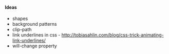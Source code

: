 #### Ideas
* shapes
* background patterns
* clip-path
* link underlines in css - http://tobiasahlin.com/blog/css-trick-animating-link-underlines/
* will-change property
